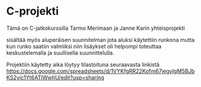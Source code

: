 C-projekti
==========
Tämä on C-jatkokurssilla Tarmo Merimaan ja Janne Karin yhteisprojekti

sisältää myös aluperäisen suunnitelman jota aluksi käytettiin runkona mutta kun runko saatiin valmiiksi niin lisäykset oli helpompi toteuttaa keskustelemalla ja suullisella suunnittelulla.

Projektiin käytetty aika löytyy tilastoituna seuraavasta linkistä https://docs.google.com/spreadsheets/d/1VYKfgRR22Kofm67jegylgM5BJbKS2yic1Yt6ATlWwhU/edit?usp=sharing
